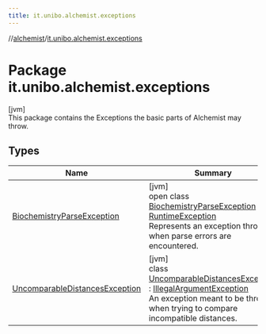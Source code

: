 ```yaml
---
title: it.unibo.alchemist.exceptions
---
```

//[alchemist](../../index.html)/[it.unibo.alchemist.exceptions](index.html)



# Package it.unibo.alchemist.exceptions



[jvm]\
This package contains the Exceptions the basic parts of Alchemist may throw.



## Types


| Name | Summary |
|---|---|
| [BiochemistryParseException](-biochemistry-parse-exception/index.html) | [jvm]<br>open class [BiochemistryParseException](-biochemistry-parse-exception/index.html) : [RuntimeException](https://docs.oracle.com/javase/8/docs/api/java/lang/RuntimeException.html)<br>Represents an exception thrown when parse errors are encountered. |
| [UncomparableDistancesException](-uncomparable-distances-exception/index.html) | [jvm]<br>class [UncomparableDistancesException](-uncomparable-distances-exception/index.html) : [IllegalArgumentException](https://docs.oracle.com/javase/8/docs/api/java/lang/IllegalArgumentException.html)<br>An exception meant to be thrown when trying to compare incompatible distances. |

